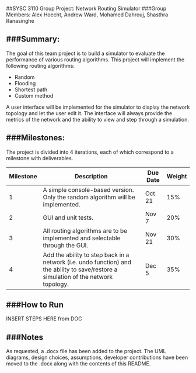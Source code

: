 ##SYSC 3110 Group Project: Network Routing Simulator
###Group Members: Alex Hoecht, Andrew Ward, Mohamed Dahrouj, Shasthra Ranasinghe

###Summary:
----------------------------------------------
The goal of this team project is to build a simulator to evaluate the performance of various routing
algorithms. This project will implement the following routing algorithms:
* Random
* Flooding
* Shortest path
* Custom method

A user interface will be implemented for the simulator to display the network topology and let the user edit it. The interface will always provide the metrics of the network and the ability to view and step through a simulation.

###Milestones:
----------------------------------------------
The project is divided into 4 iterations, each of which correspond to a milestone with deliverables.

| Milestone | Description| Due Date      | Weight|
| --------- | ---------- |-------------- |-------|
| 1         | A simple console-based version. Only the random algorithm will be implemented. | Oct 21 | 15%|
| 2         | GUI and unit tests.  |Nov 7| 20% |
| 3         | All routing algorithms are to be implemented and selectable through the GUI. |Nov 21 | 30%|
| 4         | Add the ability to step back in a network (i.e. undo function) and the ability to save/restore a simulation of the network topology.  | Dec 5 | 35%|


###How to Run
----------------------------------------------
INSERT STEPS HERE from DOC


###Notes
----------------------------------------------
As requested, a .docx file has been added to the project. The UML diagrams, design choices, assumptions, developer contributions have been moved to the .docx along with the contents of this README.